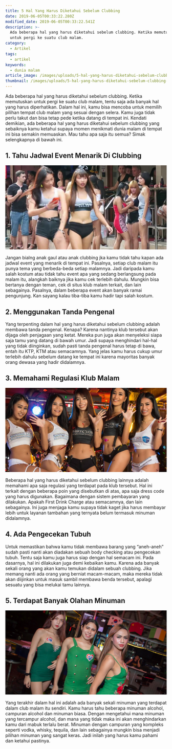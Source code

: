 ```yaml
---
title: 5 Hal Yang Harus Diketahui Sebelum Clubbing
date: 2019-06-05T00:33:22.280Z
modified_date: 2019-06-05T00:33:22.541Z
description: >-
  Ada beberapa hal yang harus diketahui sebelum clubbing. Ketika memutuskan
  untuk pergi ke suatu club malam.
category:
  - Artikel
tags:
  - artikel
keywords:
  - dunia malam
article_image: /images/uploads/5-hal-yang-harus-diketahui-sebelum-clubbing-2.jpg
thumbnail: /images/uploads/5-hal-yang-harus-diketahui-sebelum-clubbing-2-002.jpg
---
```

Ada beberapa hal yang harus diketahui sebelum clubbing. Ketika memutuskan untuk pergi ke suatu club malam, tentu saja ada banyak hal yang harus diperhatikan. Dalam hal ini, kamu bisa mencoba untuk memilih pilihan tempat club malam yang sesuai dengan selera. Kamu juga tidak perlu takut dan bisa tetap pede ketika datang di tempat ini. Kendati demikian, ada beberapa hal yang harus diketahui sebelum clubbing yang sebaiknya kamu ketahui supaya momen menikmati dunia malam di tempat ini bisa semakin memuaskan. Mau tahu apa saja itu semua? Simak selengkapnya di bawah ini.



## 1. Tahu Jadwal Event Menarik Di Clubbing

![5 Hal Yang Harus Diketahui Sebelum Clubbing](/images/uploads/5-hal-yang-harus-diketahui-sebelum-clubbing-3.jpg)

Jangan bialng anak gaul atau anak clubbing jka kamu tidak tahu kapan ada jadwal event yang menarik di tempat ini. Pasalnya, setiap club malam itu punya tema yang berbeda-beda setiap malamnya. Jadi daripada kamu salah kostum atau tidak tahu event apa yang sedang berlangsung pada malam itu, alangkah baiknya jika kamu cek terlebih dahulu. Mungkin bisa bertanya dengan teman, cek di situs klub malam terkait, dan lain sebagainya. Pasalnya, dalam beberapa event akan banyak ramai pengunjung. Kan sayang kalau tiba-tiba kamu hadir tapi salah kostum.



## 2. Menggunakan Tanda Pengenal

Yang terpenting dalam hal yang harus diketahui sebelum clubbing adalah membawa tanda pengenal. Kenapa? Karena nantinya klub tersebut akan dijaga oleh penjagaan yang ketat. Mereka pun juga akan menyeleksi siapa saja tamu yang datang di bawah umur. Jadi supaya menghindari hal-hal yang tidak diinginkan, sudah pasti tanda pengenal harus tetap di bawa, entah itu KTP, KTM atau semacamnya. Yang jelas kamu harus cukup umur terlebih dahulu sebelum datang ke tempat ini karena mayoritas banyak orang dewasa yang hadir didalamnya.



## 3. Memahami Regulasi Klub Malam

![5 Hal Yang Harus Diketahui Sebelum Clubbing](/images/uploads/5-hal-yang-harus-diketahui-sebelum-clubbing-2.jpg)

Beberapa hal yang harus diketahui sebelum clubbing lainnya adalah memahami apa saja regulasi yang terdapat pada klub tersebut. Hal ini terkait dengan beberapa poin yang disebutkan di atas, apa saja dress code yang harus digunakan. Bagaimana dengan sistem pembayaran yang dilakukan. Apakah First Drink Charge atau semacamnya, dan lain sebagainya. Ini juga menjaga kamu supaya tidak kaget jika harus membayar lebih untuk layanan tambahan yang ternyata belum termasuk minuman didalamnya.



## 4. Ada Pengecekan Tubuh

Untuk memastikan bahwa kamu tidak membawa barang yang “aneh-aneh” sudah pasti nanti akan diadakan sebuah body checking atau pengecekan tubuh. Tentu saja kamu juga harus siap dengan hal semacam ini. Pada dasarnya, hal ini dilakukan juga demi kebaikan kamu. Karena ada banyak sekali orang yang akan kamu temukan didalam sebuah clubbing. Jika memang nanti ada orang yang berniat macam-macam, maka mereka tidak akan diijinkan untuk masuk sambil membawa benda tersebut, apalagi sesuatu yang bisa melukai tamu lainnya.



## 5. Terdapat Banyak Olahan Minuman

![5 Hal Yang Harus Diketahui Sebelum Clubbing](/images/uploads/5-hal-yang-harus-diketahui-sebelum-clubbing-1.jpg)

Yang terakhir dalam hal ini adalah ada banyak sekali minuman yang terdapat dalam club malam itu sendiri. Kamu harus tahu beberapa minuman alcohol, campuran alcohol dan minuman biasa. Dengan mengetahui mana minuman yang tercampur alcohol, dan mana yang tidak maka ini akan menghindarkan kamu dari mabuk terlalu berat. Minuman dengan campuran yang kompleks seperti vodka, whisky, tequila, dan lain sebagainya mungkin bisa menjadi pilihan minuman yang sangat keras. Jadi inilah yang harus kamu pahami dan ketahui pastinya.
